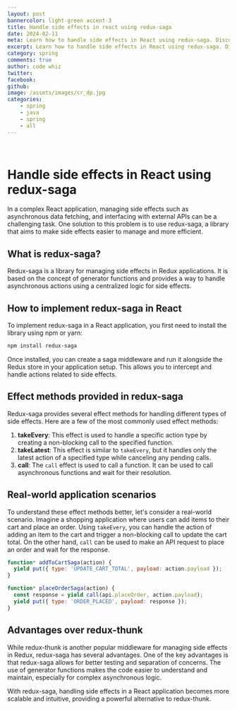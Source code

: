 ```yaml
---
layout: post
bannercolor: light-green accent-3
title: Handle side effects in react using redux-saga
date: 2024-02-11
meta: Learn how to handle side effects in React using redux-saga. Discover the power of redux-saga for managing asynchronous actions and understand its advantages over redux-thunk. Dive into effect methods and real-world application scenarios with detailed code examples and explanations.
excerpt: Learn how to handle side effects in React using redux-saga. Discover the power of redux-saga for managing asynchronous actions and understand its advantages over redux-thunk. Dive into effect methods and real-world application scenarios with detailed code examples and explanations.
category: spring
comments: true
author: code whiz
twitter: 
facebook: 
github: 
image: /assets/images/cr_dp.jpg
categories:
    - spring
    - java
    - spring
    - all
---
```

 &nbsp;
# Handle side effects in React using redux-saga

In a complex React application, managing side effects such as asynchronous data fetching, and interfacing with external APIs can be a challenging task. One solution to this problem is to use redux-saga, a library that aims to make side effects easier to manage and more efficient.

## What is redux-saga?
Redux-saga is a library for managing side effects in Redux applications. It is based on the concept of generator functions and provides a way to handle asynchronous actions using a centralized logic for side effects.

## How to implement redux-saga in React
To implement redux-saga in a React application, you first need to install the library using npm or yarn:
```sh
npm install redux-saga
```
Once installed, you can create a saga middleware and run it alongside the Redux store in your application setup. This allows you to intercept and handle actions related to side effects.

## Effect methods provided in redux-saga
Redux-saga provides several effect methods for handling different types of side effects. Here are a few of the most commonly used effect methods:

1. **takeEvery**: This effect is used to handle a specific action type by creating a non-blocking call to the specified function.
2. **takeLatest**: This effect is similar to `takeEvery`, but it handles only the latest action of a specified type while canceling any pending calls.
3. **call**: The `call` effect is used to call a function. It can be used to call asynchronous functions and wait for their resolution.

## Real-world application scenarios
To understand these effect methods better, let's consider a real-world scenario. Imagine a shopping application where users can add items to their cart and place an order. Using `takeEvery`, you can handle the action of adding an item to the cart and trigger a non-blocking call to update the cart total. On the other hand, `call` can be used to make an API request to place an order and wait for the response.

```javascript
function* addToCartSaga(action) {
  yield put({ type: 'UPDATE_CART_TOTAL', payload: action.payload });  
}

function* placeOrderSaga(action) {
  const response = yield call(api.placeOrder, action.payload);
  yield put({ type: 'ORDER_PLACED', payload: response });
}
```

## Advantages over redux-thunk
While redux-thunk is another popular middleware for managing side effects in Redux, redux-saga has several advantages. One of the key advantages is that redux-saga allows for better testing and separation of concerns. The use of generator functions makes the code easier to understand and maintain, especially for complex asynchronous logic.

With redux-saga, handling side effects in a React application becomes more scalable and intuitive, providing a powerful alternative to redux-thunk.
